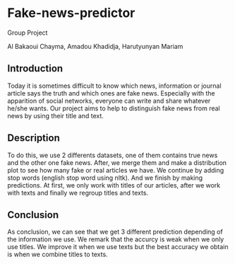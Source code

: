 # Fake-news-predictor

Group Project

Al Bakaoui Chayma, Amadou Khadidja, Harutyunyan Mariam


## Introduction


Today it is sometimes difficult to know which news, information or journal article says the truth and which ones are fake news. Especially with the apparition of social networks, everyone can write and share whatever he/she wants. 
Our project aims to help to distinguish fake news from real news by using their title and text. 


## Description
To do this, we use 2 differents datasets, one of them contains true news and the other one fake news. 
After, we merge them and make a distribution plot to see how many fake or real articles we have. 
We continue by adding stop words (english stop word using nltk). 
And we finish by making predictions. At first, we only work with titles of our articles, after we work with texts and finally we regroup titles and texts. 


## Conclusion

As conclusion, we can see that we get 3 different prediction depending of the information we use. We remark that the accurcy is weak when we only use titles. We improve it when we use texts but the best accuracy we obtain is when we combine titles to texts. 

